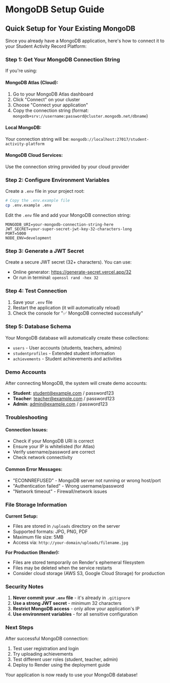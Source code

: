 # MongoDB Setup Guide

## Quick Setup for Your Existing MongoDB

Since you already have a MongoDB application, here's how to connect it to your Student Activity Record Platform:

### Step 1: Get Your MongoDB Connection String

If you're using:

#### MongoDB Atlas (Cloud):
1. Go to your MongoDB Atlas dashboard
2. Click "Connect" on your cluster
3. Choose "Connect your application"
4. Copy the connection string (format: `mongodb+srv://username:password@cluster.mongodb.net/dbname`)

#### Local MongoDB:
Your connection string will be: `mongodb://localhost:27017/student-activity-platform`

#### MongoDB Cloud Services:
Use the connection string provided by your cloud provider

### Step 2: Configure Environment Variables

Create a `.env` file in your project root:

```bash
# Copy the .env.example file
cp .env.example .env
```

Edit the `.env` file and add your MongoDB connection string:

```env
MONGODB_URI=your-mongodb-connection-string-here
JWT_SECRET=your-super-secret-jwt-key-32-characters-long
PORT=5000
NODE_ENV=development
```

### Step 3: Generate a JWT Secret

Create a secure JWT secret (32+ characters). You can use:
- Online generator: https://generate-secret.vercel.app/32
- Or run in terminal: `openssl rand -hex 32`

### Step 4: Test Connection

1. Save your `.env` file
2. Restart the application (it will automatically reload)
3. Check the console for "✅ MongoDB connected successfully"

### Step 5: Database Schema

Your MongoDB database will automatically create these collections:
- `users` - User accounts (students, teachers, admins)
- `studentprofiles` - Extended student information
- `achievements` - Student achievements and activities

### Demo Accounts

After connecting MongoDB, the system will create demo accounts:
- **Student**: student@example.com / password123
- **Teacher**: teacher@example.com / password123  
- **Admin**: admin@example.com / password123

### Troubleshooting

#### Connection Issues:
- Check if your MongoDB URI is correct
- Ensure your IP is whitelisted (for Atlas)
- Verify username/password are correct
- Check network connectivity

#### Common Error Messages:
- "ECONNREFUSED" - MongoDB server not running or wrong host/port
- "Authentication failed" - Wrong username/password
- "Network timeout" - Firewall/network issues

### File Storage Information

**Current Setup:**
- Files are stored in `/uploads` directory on the server
- Supported formats: JPG, PNG, PDF
- Maximum file size: 5MB
- Access via: `http://your-domain/uploads/filename.jpg`

**For Production (Render):**
- Files are stored temporarily on Render's ephemeral filesystem
- Files may be deleted when the service restarts
- Consider cloud storage (AWS S3, Google Cloud Storage) for production

### Security Notes

1. **Never commit your `.env` file** - it's already in `.gitignore`
2. **Use a strong JWT secret** - minimum 32 characters
3. **Restrict MongoDB access** - only allow your application's IP
4. **Use environment variables** - for all sensitive configuration

### Next Steps

After successful MongoDB connection:
1. Test user registration and login
2. Try uploading achievements
3. Test different user roles (student, teacher, admin)
4. Deploy to Render using the deployment guide

Your application is now ready to use your MongoDB database!